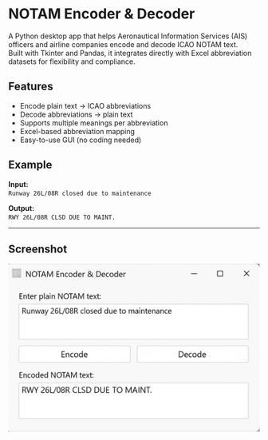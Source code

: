# NOTAM Encoder & Decoder

A Python desktop app that helps Aeronautical Information Services (AIS) officers and airline companies encode and decode ICAO NOTAM text.  
Built with Tkinter and Pandas, it integrates directly with Excel abbreviation datasets for flexibility and compliance.

## Features
- Encode plain text → ICAO abbreviations
- Decode abbreviations → plain text
- Supports multiple meanings per abbreviation
- Excel-based abbreviation mapping
- Easy-to-use GUI (no coding needed)

## Example
**Input:**  
`Runway 26L/08R closed due to maintenance`

**Output:**  
`RWY 26L/08R CLSD DUE TO MAINT.`

---


## Screenshot

![NOTAM Encoder Screenshot](NOTAM-Encoder-Decoder.jpg)

